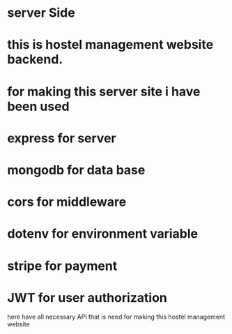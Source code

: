 # server Side

# this is hostel management website backend.
# for making this server site i have been used 
# express for server
# mongodb for data base
# cors for middleware
# dotenv for environment variable
# stripe for payment 
# JWT for user authorization

here have all necessary API that is need for making this hostel management website 